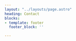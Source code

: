 ```yaml
---
layout: "../layouts/page.astro"
heading: Contact
blocks:
- template: footer
  footer_block: ''

---
```


